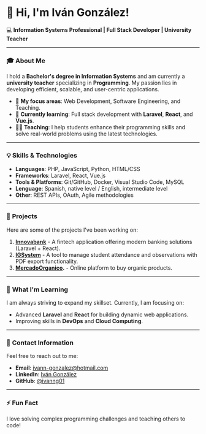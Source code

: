 # 👋 Hi, I'm Iván González!

💻 **Information Systems Professional | Full Stack Developer | University Teacher**

---

### 🎓 **About Me**

I hold a **Bachelor's degree in Information Systems** and am currently a **university teacher** specializing in **Programming**. My passion lies in developing efficient, scalable, and user-centric applications.

- 💞️ **My focus areas**: Web Development, Software Engineering, and Teaching.
- 🌱 **Currently learning**: Full stack development with **Laravel**, **React**, and **Vue.js**.
- 👨‍🏫 **Teaching**: I help students enhance their programming skills and solve real-world problems using the latest technologies.

---

### 💡 **Skills & Technologies**

- **Languages**: PHP, JavaScript, Python, HTML/CSS
- **Frameworks**: Laravel, React, Vue.js
- **Tools & Platforms**: Git/GitHub, Docker, Visual Studio Code, MySQL
- **Lenguage**: Spanish, native level / English, intermediate level 
- **Other**: REST APIs, OAuth, Agile methodologies


---

### 🌟 **Projects**

Here are some of the projects I've been working on:

1. **[Innovabank](https://github.com/ivanng01/InnovaBank)** - A fintech application offering modern banking solutions (Laravel + React).
2. **[IGSystem](https://github.com/ivanng01/igsystem)** - A tool to manage student attendance and observations with PDF export functionality.
3. **[MercadoOrganico](https://github.com/No-Country-simulation/s18-13-n-php-react).** - Online platform to buy organic products.
---

### 🌱 **What I'm Learning**

I am always striving to expand my skillset. Currently, I am focusing on:

- Advanced **Laravel** and **React** for building dynamic web applications.
- Improving skills in **DevOps** and **Cloud Computing**.

---

### 📧 **Contact Information**

Feel free to reach out to me:

- **Email**: [ivann-gonzalez@hotmail.com](mailto:ivann-gonzalez@hotmail.com)
- **LinkedIn**: [Iván González](https://www.linkedin.com/in/ivandgonzalez/)
- **GitHub**: [@ivanng01](https://github.com/ivanng01)

---

### ⚡ **Fun Fact**

I love solving complex programming challenges and teaching others to code!


